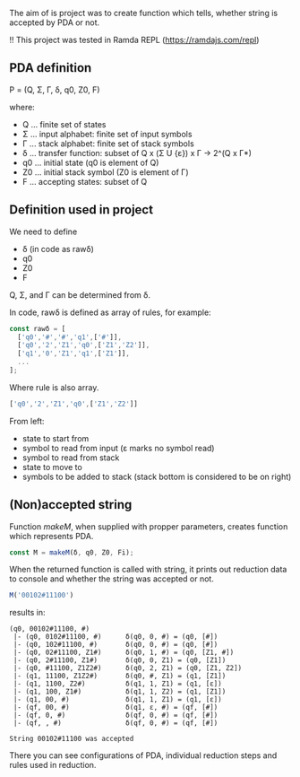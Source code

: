 The aim of is project was to create function which tells, whether string is accepted by PDA or not.

!! This project was tested in Ramda REPL (https://ramdajs.com/repl)


PDA definition
----

P = (Q, Σ, Γ, δ, q0, Z0, F)

where:

* Q ... finite set of states
* Σ ... input alphabet: finite set of input symbols
* Γ ... stack alphabet: finite set of stack symbols
* δ ... transfer function: subset of Q x (Σ U {ε}) x Γ &rarr; 2^(Q x Γ*)
* q0 ... initial state (q0 is element of Q)
* Z0 ... initial stack symbol (Z0 is element of Γ)
* F ... accepting states: subset of Q

Definition used in project
----
We need to define

* δ (in code as rawδ)
* q0
* Z0
* F

Q, Σ, and Γ can be determined from δ.

In code, rawδ is defined as array of rules, for example: 

```javascript
const rawδ = [
  ['q0','#','#','q1',['#']],
  ['q0','2','Z1','q0',['Z1','Z2']],
  ['q1','0','Z1','q1',['Z1']],
  ...
];
```

Where rule is also array. 

```javascript
['q0','2','Z1','q0',['Z1','Z2']]
```

From left:

* state to start from
* symbol to read from input (ε marks no symbol read)
* symbol to read from stack
* state to move to
* symbols to be added to stack (stack bottom is considered to be on right)

(Non)accepted string
----

Function *makeM*, when supplied with propper parameters, creates function which represents PDA. 

```javascript
const M = makeM(δ, q0, Z0, Fi);
```

When the returned function is called with string, it prints out reduction data to console and whether the string was accepted or not. 

```javascript
M('00102#11100')
```

results in:

```
(q0, 00102#11100, #)     
 |- (q0, 0102#11100, #)      δ(q0, 0, #) = (q0, [#])
 |- (q0, 102#11100, #)       δ(q0, 0, #) = (q0, [#])
 |- (q0, 02#11100, Z1#)      δ(q0, 1, #) = (q0, [Z1, #])
 |- (q0, 2#11100, Z1#)       δ(q0, 0, Z1) = (q0, [Z1])
 |- (q0, #11100, Z1Z2#)      δ(q0, 2, Z1) = (q0, [Z1, Z2])
 |- (q1, 11100, Z1Z2#)       δ(q0, #, Z1) = (q1, [Z1])
 |- (q1, 1100, Z2#)          δ(q1, 1, Z1) = (q1, [ε])
 |- (q1, 100, Z1#)           δ(q1, 1, Z2) = (q1, [Z1])
 |- (q1, 00, #)              δ(q1, 1, Z1) = (q1, [ε])
 |- (qf, 00, #)              δ(q1, ε, #) = (qf, [#])
 |- (qf, 0, #)               δ(qf, 0, #) = (qf, [#])
 |- (qf, , #)                δ(qf, 0, #) = (qf, [#])
 
String 00102#11100 was accepted
```

There you can see configurations of PDA, individual reduction steps and rules used in reduction.
